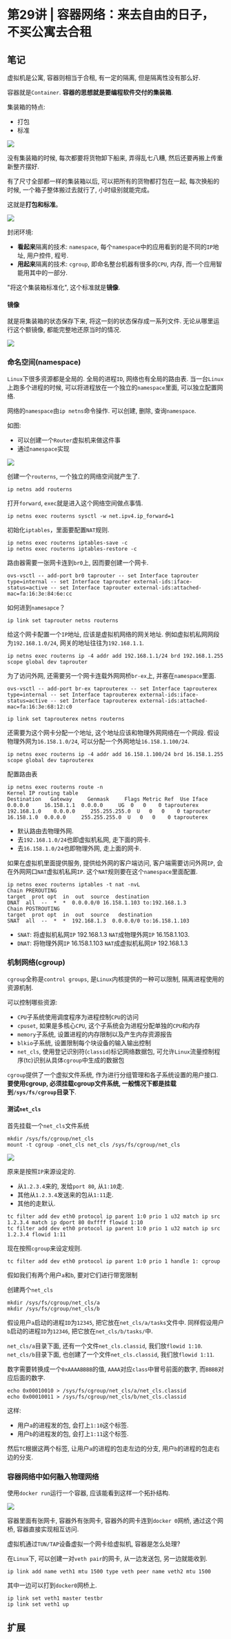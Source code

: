 # 第29讲 | 容器网络：来去自由的日子，不买公寓去合租

## 笔记

虚拟机是公寓, 容器则相当于合租, 有一定的隔离, 但是隔离性没有那么好.

容器就是`Container`. **容器的思想就是要编程软件交付的集装箱**.

集装箱的特点:

* 打包
* 标准

![](./img/29_01.jpg)

没有集装箱的时候, 每次都要将货物卸下船来, 弄得乱七八糟, 然后还要再搬上传重新整齐摆好. 

有了尺寸全部都一样的集装箱以后, 可以把所有的货物都打包在一起, 每次换船的时候, 一个箱子整体搬过去就行了, 小时级别就能完成。

这就是**打包和标准**。

![](./img/29_02.jpg)

封闭环境:

* **看起来**隔离的技术: `namespace`, 每个`namespace`中的应用看到的是不同的`IP`地址, 用户控件, 程号.
* **用起来**隔离的技术: `cgroup`, 即命名整台机器有很多的`CPU`, 内存, 而一个应用智能用其中的一部分.

"将这个集装箱标准化", 这个标准就是**镜像**.

#### 镜像

就是将集装箱的状态保存下来, 将这一刻的状态保存成一系列文件. 无论从哪里运行这个额镜像, 都能完整地还原当时的情况.

![](./img/29_03.jpg)

### 命名空间(namespace)

`Linux`下很多资源都是全局的. 全局的进程`ID`, 网络也有全局的路由表. 当一台`Linux`上跑多个进程的时候, 可以将进程放在一个独立的`namespace`里面, 可以独立配置网络.

网络的`namespace`由`ip netns`命令操作. 可以创建, 删除, 查询`namespace`.

如图:

* 可以创建一个`Router`虚拟机来做这件事
* 通过`namespace`实现

![](./img/29_04.jpg)

创建一个`routerns`, 一个独立的网络空间就产生了.

```
ip netns add routerns
```

打开`forward`, `exec`就是进入这个网络空间做点事情.

```
ip netns exec routerns sysctl -w net.ipv4.ip_forward=1
```

初始化`iptables`，里面要配置`NAT`规则.

```
ip netns exec routerns iptables-save -c 
ip netns exec routerns iptables-restore -c
```

路由器需要一张网卡连到`br0`上, 因而要创建一个网卡.

```
ovs-vsctl -- add-port br0 taprouter -- set Interface taprouter type=internal -- set Interface taprouter external-ids:iface-status=active -- set Interface taprouter external-ids:attached-mac=fa:16:3e:84:6e:cc
```

如何进到`namesapce`？

```
ip link set taprouter netns routerns
```

给这个网卡配置一个`IP`地址, 应该是虚拟机网络的网关地址. 例如虚拟机私网网段为`192.168.1.0/24`, 网关的地址往往为`192.168.1.1`.

```
ip netns exec routerns ip -4 addr add 192.168.1.1/24 brd 192.168.1.255 scope global dev taprouter
```

为了访问外网, 还需要另一个网卡连载外网网桥`br-ex`上, 并塞在`namespace`里面.

```
ovs-vsctl -- add-port br-ex taprouterex -- set Interface taprouterex type=internal -- set Interface taprouterex external-ids:iface-status=active -- set Interface taprouterex external-ids:attached-mac=fa:16:3e:68:12:c0
```

```
ip link set taprouterex netns routerns
```

还需要为这个网卡分配一个地址, 这个地址应该和物理外网网络在一个网段. 假设物理外网为`16.158.1.0/24`, 可以分配一个外网地址`16.158.1.100/24`.

```
ip netns exec routerns ip -4 addr add 16.158.1.100/24 brd 16.158.1.255 scope global dev taprouterex
```

配置路由表

```
ip netns exec routerns route -n
Kernel IP routing table
Destination   Gateway     Genmask     Flags Metric Ref  Use Iface
0.0.0.0     16.158.1.1  0.0.0.0     UG  0   0    0 taprouterex
192.168.1.0    0.0.0.0     255.255.255.0  U   0   0    0 taprouter
16.158.1.0  0.0.0.0     255.255.255.0  U   0   0    0 taprouterex
```

* 默认路由去物理外网.
* 去`192.168.1.0/24`也即虚拟机私网, 走下面的网卡.
* 去`16.158.1.0/24`也即物理外网, 走上面的网卡.

如果在虚拟机里面提供服务, 提供给外网的客户端访问, 客户端需要访问外网`IP`, 会在外网网口`NAT`虚拟机私网`IP`. 这个`NAT`规则要在这个`namespace`里面配置.

```
ip netns exec routerns iptables -t nat -nvL
Chain PREROUTING
target  prot opt  in  out  source  destination
DNAT  all  --  *  *  0.0.0.0/0 16.158.1.103 to:192.168.1.3
Chain POSTROUTING
target  prot opt  in  out  source   destination
SNAT  all  --  *  *  192.168.1.3  0.0.0.0/0 to:16.158.1.103
```

* `SNAT`: 将虚拟机私网`IP` 192.168.1.3 `NAT`成物理外网`IP` 16.158.1.103.
* `DNAT`: 将物理外网`IP` 16.158.1.103 `NAT`成虚拟机私网`IP` 192.168.1.3

### 机制网络(cgroup)

`cgroup`全称是`control groups`, 是`Linux`内核提供的一种可以限制, 隔离进程使用的资源机制.

可以控制哪些资源:

* `CPU`子系统使用调度程序为进程控制`CPU`的访问
* `cpuset`, 如果是多核心`CPU`, 这个子系统会为进程分配单独的`CPU`和内存
* `memory`子系统, 设置进程的内存限制以及产生内存资源报告
* `blkio`子系统, 设置限制每个块设备的输入输出控制
* `net_cls`, 使用登记识别符(`classid`)标记网络数据包, 可允许`Linux`流量控制程序(tc)识别从具体`cgroup`中生成的数据包

`cgroup`提供了一个虚拟文件系统, 作为进行分组管理和各子系统设置的用户接口. **要使用cgroup, 必须挂载cgroup文件系统, 一般情况下都是挂载到`/sys/fs/cgroup`目录下**.

#### 测试`net_cls`

首先挂载一个`net_cls`文件系统

```
mkdir /sys/fs/cgroup/net_cls
mount -t cgroup -onet_cls net_cls /sys/fs/cgroup/net_cls
```

![](./img/29_05.jpg)

原来是按照`IP`来源设定的.

* 从`1.2.3.4`来的, 发给`port 80`, 从`1:10`走. 
* 其他从`1.2.3.4`发送来的包从`1:11`走.
* 其他的走默认.

```
tc filter add dev eth0 protocol ip parent 1:0 prio 1 u32 match ip src 1.2.3.4 match ip dport 80 0xffff flowid 1:10
tc filter add dev eth0 protocol ip parent 1:0 prio 1 u32 match ip src 1.2.3.4 flowid 1:11
```

现在按照`cgroup`来设定规则.

```
tc filter add dev eth0 protocol ip parent 1:0 prio 1 handle 1: cgroup
```

假如我们有两个用户`a`和`b`, 要对它们进行带宽限制

创建两个`net_cls`

```
mkdir /sys/fs/cgroup/net_cls/a   
mkdir /sys/fs/cgroup/net_cls/b
```

假设用户`a`启动的进程`ID`为`12345`, 把它放在`net_cls/a/tasks`文件中. 同样假设用户`b`启动的进程`ID`为`12346`, 把它放在`net_cls/b/tasks/`中.

`net_cls/a`目录下面, 还有一个文件`net_cls.classid`, 我们放`flowid 1:10`. `net_cls/b`目录下面, 也创建了一个文件`net_cls.classid`, 我们放`flowid 1:11`.

数字需要转换成一个`0xAAAABBBB`的值, `AAAA`对应`class`中冒号前面的数字, 而`BBBB`对应后面的数字.

```
echo 0x00010010 > /sys/fs/cgroup/net_cls/a/net_cls.classid    
echo 0x00010011 > /sys/fs/cgroup/net_cls/b/net_cls.classid
```

这样:

* 用户`a`的进程发的包, 会打上`1:10`这个标签.
* 用户`b`的进程发的包, 会打上`1:11`这个标签.

然后`TC`根据这两个标签, 让用户`a`的进程的包走左边的分支, 用户`b`的进程的包走右边的分支.

### 容器网络中如何融入物理网络

使用`docker run`运行一个容器, 应该能看到这样一个拓扑结构.

![](./img/29_06.jpg)

容器里面有张网卡, 容器外有张网卡, 容器外的网卡连到`docker 0`网桥, 通过这个网桥, 容器直接实现相互访问.

虚拟机通过`TUN/TAP`设备虚拟一个网卡给虚拟机, 容器是怎么处理?

在`Linux`下, 可以创建一对`veth pair`的网卡, 从一边发送包, 另一边就能收到.

```
ip link add name veth1 mtu 1500 type veth peer name veth2 mtu 1500
```

其中一边可以打到`docker0`网桥上.

```
ip link set veth1 master testbr    
ip link set veth1 up
```

## 扩展